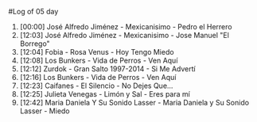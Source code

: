 #Log of 05 day

1. [00:00] José Alfredo Jiménez - Mexicanisimo - Pedro el Herrero
1. [12:03] José Alfredo Jiménez - Mexicanisimo - Jose Manuel "El Borrego"
1. [12:04] Fobia - Rosa Venus - Hoy Tengo Miedo
1. [12:08] Los Bunkers - Vida de Perros - Ven Aquí
1. [12:12] Zurdok - Gran Salto 1997-2014 - Si Me Advertí
1. [12:16] Los Bunkers - Vida de Perros - Ven Aquí
1. [12:23] Caifanes - El Silencio - No Dejes Que...
1. [12:25] Julieta Venegas - Limón y Sal - Eres para mí
1. [12:42] Maria Daniela Y Su Sonido Lasser - Maria Daniela y Su Sonido Lasser - Miedo

